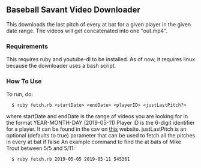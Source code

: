 ## Baseball Savant Video Downloader

This downloads the last pitch of every at bat for a given player in the given date range. The videos will get concatenated into one "out.mp4".
### Requirements
This requires ruby and youtube-dl to be installed. As of now, it requires linux because the downloader uses a bash script. 

### How To Use
To run, do:
```
  $ ruby fetch.rb <startDate> <endDate> <playerID> <justLastPitch?>
```
where startDate and endDate is the range of videos you are looking for in the format YEAR-MONTH-DAY (2019-05-11)
Player ID is the 6-digit identifier for a player. It can be found in the csv on [this](http://crunchtimebaseball.com/baseball_map.html) website. justLastPitch is an optional (defaults to true) parameter that can be used to fetch all the pitches in every at bat if false
An example command to find the at bats of Mike Trout between 5/5 and 5/11:
```
  $ ruby fetch.rb 2019-05-05 2019-05-11 545361
```
